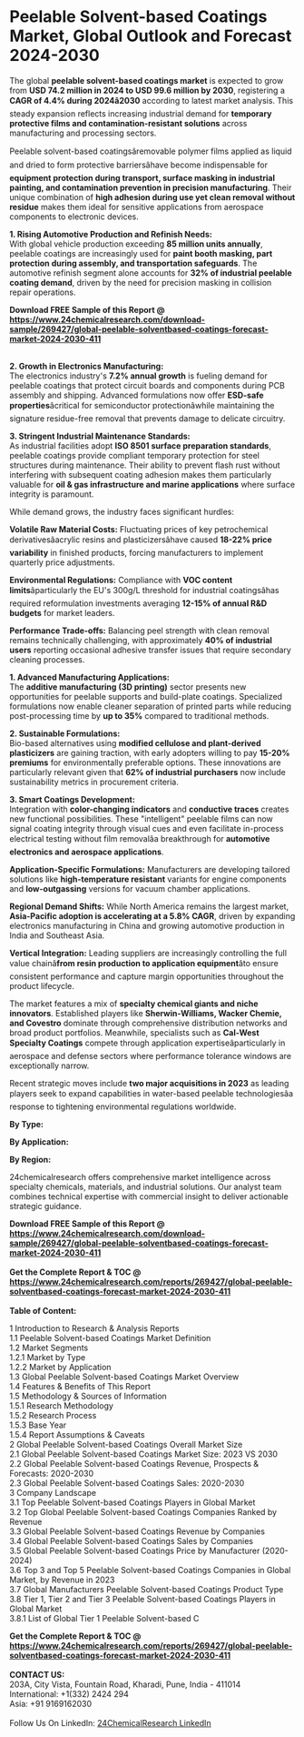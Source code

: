<h1>Peelable Solvent-based Coatings Market, Global Outlook and Forecast 2024-2030</h1><p>The global <strong>peelable solvent-based coatings market</strong> is expected to grow from <strong>USD 74.2 million in 2024 to USD 99.6 million by 2030</strong>, registering a <strong>CAGR of 4.4% during 2024â2030</strong> according to latest market analysis. This steady expansion reflects increasing industrial demand for <strong>temporary protective films and contamination-resistant solutions</strong> across manufacturing and processing sectors.</p><p>Peelable solvent-based coatingsâremovable polymer films applied as liquid and dried to form protective barriersâhave become indispensable for <strong>equipment protection during transport, surface masking in industrial painting, and contamination prevention in precision manufacturing</strong>. Their unique combination of <strong>high adhesion during use yet clean removal without residue</strong> makes them ideal for sensitive applications from aerospace components to electronic devices.</p><p><strong>1. Rising Automotive Production and Refinish Needs:</strong><br>
With global vehicle production exceeding <strong>85 million units annually</strong>, peelable coatings are increasingly used for <strong>paint booth masking, part protection during assembly, and transportation safeguards</strong>. The automotive refinish segment alone accounts for <strong>32% of industrial peelable coating demand</strong>, driven by the need for precision masking in collision repair operations.</p><div><b>Download FREE Sample of this Report @ 
            <a href="https://www.24chemicalresearch.com/download-sample/269427/global-peelable-solventbased-coatings-forecast-market-2024-2030-411">
            https://www.24chemicalresearch.com/download-sample/269427/global-peelable-solventbased-coatings-forecast-market-2024-2030-411</a></b></div><br><p><strong>2. Growth in Electronics Manufacturing:</strong><br>
The electronics industry's <strong>7.2% annual growth</strong> is fueling demand for peelable coatings that protect circuit boards and components during PCB assembly and shipping. Advanced formulations now offer <strong>ESD-safe properties</strong>âcritical for semiconductor protectionâwhile maintaining the signature residue-free removal that prevents damage to delicate circuitry.</p><p><strong>3. Stringent Industrial Maintenance Standards:</strong><br>
As industrial facilities adopt <strong>ISO 8501 surface preparation standards</strong>, peelable coatings provide compliant temporary protection for steel structures during maintenance. Their ability to prevent flash rust without interfering with subsequent coating adhesion makes them particularly valuable for <strong>oil &amp; gas infrastructure and marine applications</strong> where surface integrity is paramount.</p><p>While demand grows, the industry faces significant hurdles:</p><p><strong>Volatile Raw Material Costs:</strong> Fluctuating prices of key petrochemical derivativesâacrylic resins and plasticizersâhave caused <strong>18-22% price variability</strong> in finished products, forcing manufacturers to implement quarterly price adjustments.</p><p><strong>Environmental Regulations:</strong> Compliance with <strong>VOC content limits</strong>âparticularly the EU's 300g/L threshold for industrial coatingsâhas required reformulation investments averaging <strong>12-15% of annual R&amp;D budgets</strong> for market leaders.</p><p><strong>Performance Trade-offs:</strong> Balancing peel strength with clean removal remains technically challenging, with approximately <strong>40% of industrial users</strong> reporting occasional adhesive transfer issues that require secondary cleaning processes.</p><p><strong>1. Advanced Manufacturing Applications:</strong><br>
The <strong>additive manufacturing (3D printing)</strong> sector presents new opportunities for peelable supports and build-plate coatings. Specialized formulations now enable cleaner separation of printed parts while reducing post-processing time by <strong>up to 35%</strong> compared to traditional methods.</p><p><strong>2. Sustainable Formulations:</strong><br>
Bio-based alternatives using <strong>modified cellulose and plant-derived plasticizers</strong> are gaining traction, with early adopters willing to pay <strong>15-20% premiums</strong> for environmentally preferable options. These innovations are particularly relevant given that <strong>62% of industrial purchasers</strong> now include sustainability metrics in procurement criteria.</p><p><strong>3. Smart Coatings Development:</strong><br>
Integration with <strong>color-changing indicators</strong> and <strong>conductive traces</strong> creates new functional possibilities. These "intelligent" peelable films can now signal coating integrity through visual cues and even facilitate in-process electrical testing without film removalâa breakthrough for <strong>automotive electronics and aerospace applications</strong>.</p><p><strong>Application-Specific Formulations:</strong> Manufacturers are developing tailored solutions like <strong>high-temperature resistant</strong> variants for engine components and <strong>low-outgassing</strong> versions for vacuum chamber applications.</p><p><strong>Regional Demand Shifts:</strong> While North America remains the largest market, <strong>Asia-Pacific adoption is accelerating at a 5.8% CAGR</strong>, driven by expanding electronics manufacturing in China and growing automotive production in India and Southeast Asia.</p><p><strong>Vertical Integration:</strong> Leading suppliers are increasingly controlling the full value chainâ<strong>from resin production to application equipment</strong>âto ensure consistent performance and capture margin opportunities throughout the product lifecycle.</p><p>The market features a mix of <strong>specialty chemical giants and niche innovators</strong>. Established players like <strong>Sherwin-Williams, Wacker Chemie, and Covestro</strong> dominate through comprehensive distribution networks and broad product portfolios. Meanwhile, specialists such as <strong>Cal-West Specialty Coatings</strong> compete through application expertiseâparticularly in aerospace and defense sectors where performance tolerance windows are exceptionally narrow.</p><p>Recent strategic moves include <strong>two major acquisitions in 2023</strong> as leading players seek to expand capabilities in water-based peelable technologiesâa response to tightening environmental regulations worldwide.</p><p><strong>By Type:</strong></p><p><strong>By Application:</strong></p><p><strong>By Region:</strong></p><p>24chemicalresearch offers comprehensive market intelligence across specialty chemicals, materials, and industrial solutions. Our analyst team combines technical expertise with commercial insight to deliver actionable strategic guidance.</p><div><b>Download FREE Sample of this Report @ 
            <a href="https://www.24chemicalresearch.com/download-sample/269427/global-peelable-solventbased-coatings-forecast-market-2024-2030-411">
            https://www.24chemicalresearch.com/download-sample/269427/global-peelable-solventbased-coatings-forecast-market-2024-2030-411</a></b></div><br><div><b>Get the Complete Report & TOC @ 
            <a href="https://www.24chemicalresearch.com/reports/269427/global-peelable-solventbased-coatings-forecast-market-2024-2030-411">
            https://www.24chemicalresearch.com/reports/269427/global-peelable-solventbased-coatings-forecast-market-2024-2030-411</a></b></div><br>
            <b>Table of Content:</b><p>1 Introduction to Research & Analysis Reports<br />
    1.1 Peelable Solvent-based Coatings Market Definition<br />
    1.2 Market Segments<br />
        1.2.1 Market by Type<br />
        1.2.2 Market by Application<br />
    1.3 Global Peelable Solvent-based Coatings Market Overview<br />
    1.4 Features & Benefits of This Report<br />
    1.5 Methodology & Sources of Information<br />
        1.5.1 Research Methodology<br />
        1.5.2 Research Process<br />
        1.5.3 Base Year<br />
        1.5.4 Report Assumptions & Caveats<br />
2 Global Peelable Solvent-based Coatings Overall Market Size<br />
    2.1 Global Peelable Solvent-based Coatings Market Size: 2023 VS 2030<br />
    2.2 Global Peelable Solvent-based Coatings Revenue, Prospects & Forecasts: 2020-2030<br />
    2.3 Global Peelable Solvent-based Coatings Sales: 2020-2030<br />
3 Company Landscape<br />
    3.1 Top Peelable Solvent-based Coatings Players in Global Market<br />
    3.2 Top Global Peelable Solvent-based Coatings Companies Ranked by Revenue<br />
    3.3 Global Peelable Solvent-based Coatings Revenue by Companies<br />
    3.4 Global Peelable Solvent-based Coatings Sales by Companies<br />
    3.5 Global Peelable Solvent-based Coatings Price by Manufacturer (2020-2024)<br />
    3.6 Top 3 and Top 5 Peelable Solvent-based Coatings Companies in Global Market, by Revenue in 2023<br />
    3.7 Global Manufacturers Peelable Solvent-based Coatings Product Type<br />
    3.8 Tier 1, Tier 2 and Tier 3 Peelable Solvent-based Coatings Players in Global Market<br />
        3.8.1 List of Global Tier 1 Peelable Solvent-based C</p><div><b>Get the Complete Report & TOC @ 
            <a href="https://www.24chemicalresearch.com/reports/269427/global-peelable-solventbased-coatings-forecast-market-2024-2030-411">
            https://www.24chemicalresearch.com/reports/269427/global-peelable-solventbased-coatings-forecast-market-2024-2030-411</a></b></div><br><b>CONTACT US:</b><br>
            203A, City Vista, Fountain Road, Kharadi, Pune, India - 411014<br>
            International: +1(332) 2424 294<br>
            Asia: +91 9169162030 <br><br>
            Follow Us On LinkedIn: <a href="https://www.linkedin.com/company/24chemicalresearch/">24ChemicalResearch LinkedIn</a>